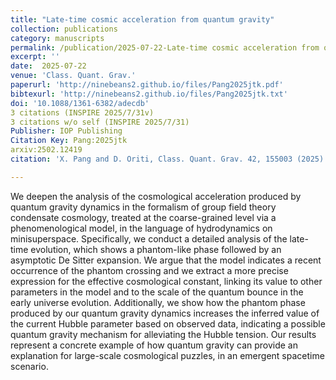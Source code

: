 ```yaml
---  
title: "Late-time cosmic acceleration from quantum gravity"
collection: publications
category: manuscripts
permalink: /publication/2025-07-22-Late-time cosmic acceleration from quantum gravity
excerpt: ''
date:  2025-07-22
venue: 'Class. Quant. Grav.'
paperurl: 'http://ninebeans2.github.io/files/Pang2025jtk.pdf'
bibtexurl: 'http://ninebeans2.github.io/files/Pang2025jtk.txt'
doi: '10.1088/1361-6382/adecdb'
3 citations (INSPIRE 2025/7/31v)
3 citations w/o self (INSPIRE 2025/7/31)
Publisher: IOP Publishing
Citation Key: Pang:2025jtk
arxiv:2502.12419 
citation: 'X. Pang and D. Oriti, Class. Quant. Grav. 42, 155003 (2025).'

---  
```


We deepen the analysis of the cosmological acceleration produced by quantum gravity dynamics in the formalism of group field theory condensate cosmology, treated at the coarse-grained level via a phenomenological model, in the language of hydrodynamics on minisuperspace. Specifically, we conduct a detailed analysis of the late-time evolution, which shows a phantom-like phase followed by an asymptotic De Sitter expansion. We argue that the model indicates a recent occurrence of the phantom crossing and we extract a more precise expression for the effective cosmological constant, linking its value to other parameters in the model and to the scale of the quantum bounce in the early universe evolution. Additionally, we show how the phantom phase produced by our quantum gravity dynamics increases the inferred value of the current Hubble parameter based on observed data, indicating a possible quantum gravity mechanism for alleviating the Hubble tension. Our results represent a concrete example of how quantum gravity can provide an explanation for large-scale cosmological puzzles, in an emergent spacetime scenario.

